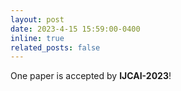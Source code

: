 ```yaml
---
layout: post
date: 2023-4-15 15:59:00-0400
inline: true
related_posts: false
---
```

One paper is accepted by **IJCAI-2023**!

